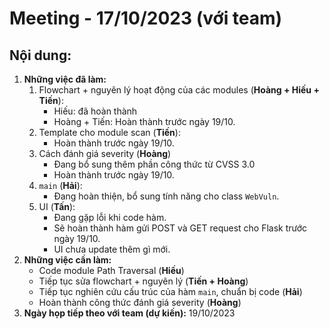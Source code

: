 # Meeting - 17/10/2023 (với team)
## Nội dung:
1. **Những việc đã làm:**
    1. Flowchart + nguyên lý hoạt động của các modules (**Hoàng + Hiếu + Tiến**):
        - Hiếu: đã hoàn thành
        - Hoàng + Tiến: Hoàn thành trước ngày 19/10.
    2. Template cho module scan (**Tiến**):
        - Hoàn thành trước ngày 19/10.
    3. Cách đánh giá severity (**Hoàng**)
        - Đang bổ sung thêm phần công thức từ CVSS 3.0
        - Hoàn thành trước ngày 19/10.
    4. `main` (**Hải**):
        - Đang hoàn thiện, bổ sung tính năng cho class `WebVuln`.
    5. UI (**Tấn**):
        - Đang gặp lỗi khi code hàm.
        - Sẽ hoàn thành hàm gửi POST và GET request cho Flask trước ngày 19/10.
        - UI chưa update thêm gì mới.
2. **Những việc cần làm:**
    - Code module Path Traversal (**Hiếu**)
    - Tiếp tục sửa flowchart + nguyên lý (**Tiến + Hoàng**)
    - Tiếp tục nghiên cứu cấu trúc của hàm `main`, chuẩn bị code (**Hải**)
    - Hoàn thành công thức đánh giá severity (**Hoàng**)
2. **Ngày họp tiếp theo với team (dự kiến):** 19/10/2023
